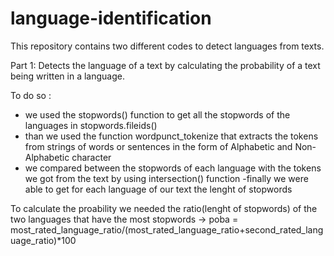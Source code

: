 # language-identification

This repository contains two different codes to detect languages from texts.

Part 1: Detects the language of a text by calculating the probability of a text being written in a language.

To do so :
- we used the stopwords() function to get all the stopwords of the languages in stopwords.fileids()
- than we used the function wordpunct_tokenize that extracts the tokens from strings of words or sentences in the form of Alphabetic and Non-Alphabetic character
- we compared between the stopwords of each language with the tokens we got from the text by using intersection() function
-finally we were able to get for each language of our text the lenght of stopwords 

To calculate the proability we needed the ratio(lenght of stopwords) of the two languages that have the most stopwords 
->  poba = most_rated_language_ratio/(most_rated_language_ratio+second_rated_language_ratio)*100
